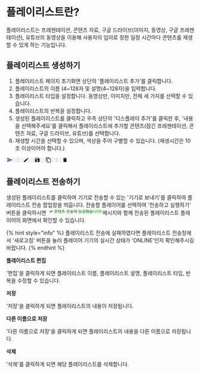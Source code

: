 # 플레이리스트란?

플레이리스트는 프레젠테이션, 콘텐츠 자료, 구글 드라이브\(이미지, 동영상, 구글  프레젠테이션\), 유튜브의 동영상을 이용해 사용자의 임이로 정한 일정 시간마다 콘텐츠를 재생할 수 있게 하는 기능입니다.

## 플레이리스트 생성하기

1. 플레이리스트 페이지 초기화면 상단의 '플레이리스트 추가'를 클릭합니다.
2. 플레이리스트의 이름 \(4~128자 및 설명\(4~128자\)을 입력합니다.
3. 플레이리스트 타입을 설정합니다. 동영상만, 이미지만, 전체 세 가지를 선택할 수 있습니다.
4. 플레이리스트의 반복을 설정합니다.
5. 생성된 플레이리스트를 클릭하고 우측 상단의 '디스플레이 추가'를 클릭한 후, '내용을 선택해주세요'를 클릭해서 플레이리스트에 추가할 콘텐츠\(잠긴 프레젠테이션, 콘텐츠 자료, 구글 드라이브, 유튜브\)를 선택합니다.
6. 재생할 시간을 선택할 수 있으며, 색상을 주어 구별할 수 있습니다. \(재생시간은 10초 이상이어야 합니다.\)

![](.gitbook/assets/.png%20%283%29.png)

## 플레이리스트 전송하기

생성된 플레이리스트를 클릭하여 기기로 전송할 수 있는 '기기로 보내기'를 클릭하여 플레이리스트 전송 팝업창을 띄웁니다. 전송할 플레이어를 선택하여 '전송하고 실행하기' 버튼을 클릭하시면 ![](.gitbook/assets/.png%20%2818%29.png)메시지와 함께 전송된 플레이리스트 플레이어의 화면에서 확인할 수 있습니다.

{% hint style="info" %}
플레이리스트 전송에 실패하였다면 플레이리스트 전송창에서 '새로고침' 버튼을 눌러 플레이어 기기의 실시간 상태가 'ONLINE'인지 확인해주시길 바랍니다.
{% endhint %}

**플레이리스트 편집**

'편집'을 클릭하게 되면 플레이리스트 이름, 플레이리스트 설명, 플레이리스트 타입, 반복을 수정할 수 있습니다.

**저장**

'저장'을 클릭하게 되면 플레이리스트의 내용이 저장됩니다.

**다른 이름으로 저장**

'다른 이름으로 저장'을 클릭하게 되면 플레이리스트의 내용을 다른 이름으로 저장됩니다.

**삭제**

'삭제'를 클릭하게 되면 해당 플레이리스트를 삭제합니다.

